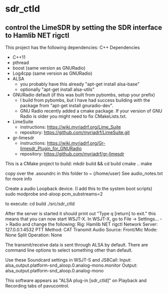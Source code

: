 # sdr_ctld
control the LimeSDR by setting the SDR interface to Hamlib NET rigctl
-------------------------------------------------------------------------
This project has the following dependencies:
C++ Dependencies
- C++11
- pthread
- boost (same version as GNURadio)
- Log4cpp (same version as GNURadio)
- ALSA
    - you probably have this already "apt-get install alsa-base"
    - optionally "apt-get install alsa-utils"
- GNURadio default (if this was built from pybombs, setup your prefix)
    - I build from pybombs, but I have had success building with the package from "apt-get install gnuradio-dev".
    - GNU Radio recently added a cmake package. If your version of GNU Radio is older you might need to fix CMakeLists.txt.
- LimeSuite
    - instructions: https://wiki.myriadrf.org/Lime_Suite
    - repository: https://github.com/myriadrf/LimeSuite.git
- gr-limesdr
    - instructions: https://wiki.myriadrf.org/Gr-limesdr_Plugin_for_GNURadio
    - repository: https://github.com/myriadrf/gr-limesdr

This is a CMake project
to build:
    mkdir build && cd build
    cmake ..
    make

copy over the .asoundrc in this folder to ~ (/home/user)
    See audio_notes.txt for more info

Create a audio Loopback device. (I add this to the system boot scripts)
    sudo modprobe snd-aloop pcm_substreams=2

to execute:
    cd build
    ./src/sdr_ctld

After the server is started it should print out "Type q [return] to exit." this means that you can now start WSJT-X.  In WSJT-X, go to File -> Settings... -> Radio and change the following:
    Rig: Hamlib NET rigctl
    Network Server: 127.0.0.1:4532
    PTT Method: CAT
    Transmit Audio Source: Front/Mic
    Mode: None
    Split Operation: None

The transmit/receive data is sent through ALSA by default. There are command line options to select something other than default.

Use these Soundcard settings in WSJT-S and JS8Call:
    Input: alsa_output.platform-snd_aloop.0.analog-mono.monitor
    Output: alsa_output.platform-snd_aloop.0.analog-mono

This software appears as "ALSA plug-in [sdr_ctld]" on Playback and Recording tabs of pavucontrol.
